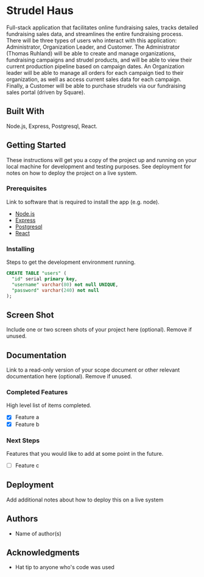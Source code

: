 # Strudel Haus

Full-stack application that facilitates online fundraising sales, tracks detailed fundraising sales data, and streamlines the entire fundraising process.  There will be three types of users who interact with this application: Administrator, Organization Leader, and Customer. The Administrator (Thomas Ruhland) will be able to create and manage organizations, fundraising campaigns and strudel products, and will be able to view their current production pipeline based on campaign dates. An Organization leader will be able to manage all orders for each campaign tied to their organization, as well as access current sales data for each campaign. Finally, a Customer will be able to purchase strudels via our fundraising sales portal (driven by Square).

## Built With

Node.js, Express, Postgresql, React.

## Getting Started

These instructions will get you a copy of the project up and running on your local machine for development and testing purposes. See deployment for notes on how to deploy the project on a live system.

### Prerequisites

Link to software that is required to install the app (e.g. node).

- [Node.js](https://nodejs.org/en/)
- [Express](https://expressjs.com/en/guide/routing.html)
- [Postgresql](https://www.postgresql.org/docs/)
- [React](https://reactjs.org/docs/hello-world.html)


### Installing

Steps to get the development environment running.

```sql
CREATE TABLE "users" (
  "id" serial primary key,
  "username" varchar(80) not null UNIQUE,
  "password" varchar(240) not null
);
```

## Screen Shot

Include one or two screen shots of your project here (optional). Remove if unused.

## Documentation

Link to a read-only version of your scope document or other relevant documentation here (optional). Remove if unused.

### Completed Features

High level list of items completed.

- [x] Feature a
- [x] Feature b

### Next Steps

Features that you would like to add at some point in the future.

- [ ] Feature c

## Deployment

Add additional notes about how to deploy this on a live system

## Authors

* Name of author(s)


## Acknowledgments

* Hat tip to anyone who's code was used